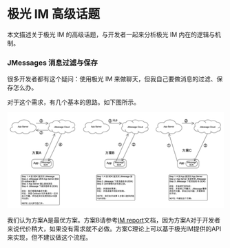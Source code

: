 # 极光 IM 高级话题

本文描述关于极光 IM 的高级话题，与开发者一起来分析极光 IM 内在的逻辑与机制。

### JMessages 消息过滤与保存

很多开发者都有这个疑问：使用极光 IM 来做聊天，但我自己要做消息的过滤、保存怎么办。

对于这个需求，有几个基本的思路。如下图所示。

![messages_to_appserver](image/jmessage_messages_to_appserver.png)

我们认为方案A是最优方案。方案B请参考[IM report](../server/rest_api_im_report/)文档，因为方案A对于开发者来说代价稍大，如果没有需求就不必做。方案C理论上可以基于极光IM提供的API来实现，但不建议做这个流程。


